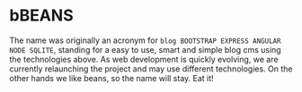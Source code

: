 # bBEANS

The name was originally an acronym for `blog BOOTSTRAP EXPRESS ANGULAR NODE SQLITE`, standing for a easy to use, smart and simple blog cms using the technologies above. As web development is quickly evolving, we are currently relaunching the project and may use different technologies. On the other hands we like beans, so the name will stay. Eat it!